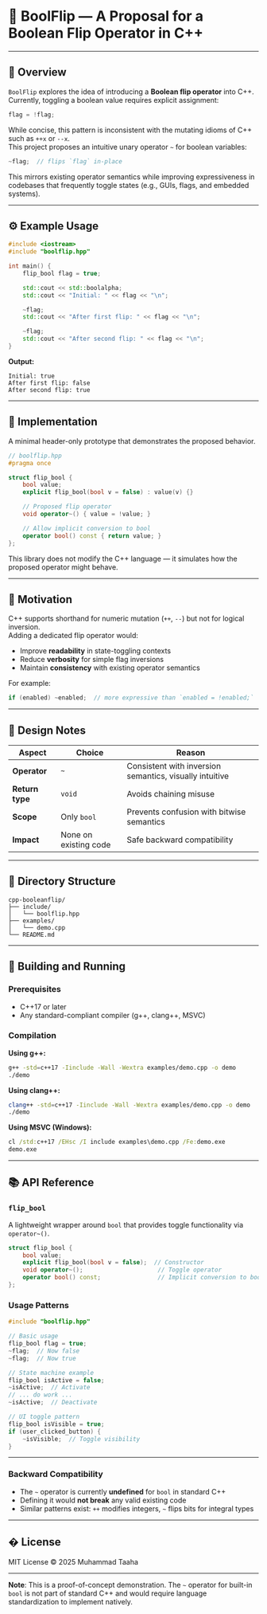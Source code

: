 # 🔄 BoolFlip — A Proposal for a Boolean Flip Operator in C++

---

## 🧩 Overview

`BoolFlip` explores the idea of introducing a **Boolean flip operator** into C++.  
Currently, toggling a boolean value requires explicit assignment:

```cpp
flag = !flag;
```

While concise, this pattern is inconsistent with the mutating idioms of C++ such as `++x` or `--x`.  
This project proposes an intuitive unary operator `~` for boolean variables:

```cpp
~flag;  // flips `flag` in-place
```

This mirrors existing operator semantics while improving expressiveness in codebases that frequently toggle states (e.g., GUIs, flags, and embedded systems).

---

## ⚙️ Example Usage

```cpp
#include <iostream>
#include "boolflip.hpp"

int main() {
    flip_bool flag = true;

    std::cout << std::boolalpha;
    std::cout << "Initial: " << flag << "\n";

    ~flag;
    std::cout << "After first flip: " << flag << "\n";

    ~flag;
    std::cout << "After second flip: " << flag << "\n";
}
```

**Output:**

```
Initial: true
After first flip: false
After second flip: true
```

---

## 🧱 Implementation

A minimal header-only prototype that demonstrates the proposed behavior.

```cpp
// boolflip.hpp
#pragma once

struct flip_bool {
    bool value;
    explicit flip_bool(bool v = false) : value(v) {}

    // Proposed flip operator
    void operator~() { value = !value; }

    // Allow implicit conversion to bool
    operator bool() const { return value; }
};
```

This library does not modify the C++ language — it simulates how the proposed operator might behave.

---

## 🎯 Motivation

C++ supports shorthand for numeric mutation (`++`, `--`) but not for logical inversion.  
Adding a dedicated flip operator would:

* Improve **readability** in state-toggling contexts
* Reduce **verbosity** for simple flag inversions
* Maintain **consistency** with existing operator semantics

For example:

```cpp
if (enabled) ~enabled;  // more expressive than `enabled = !enabled;`
```

---

## 🧠 Design Notes

| Aspect          | Choice                | Reason                                                  |
| --------------- | --------------------- | ------------------------------------------------------- |
| **Operator**    | `~`                   | Consistent with inversion semantics, visually intuitive |
| **Return type** | `void`                | Avoids chaining misuse                                  |
| **Scope**       | Only `bool`           | Prevents confusion with bitwise semantics               |
| **Impact**      | None on existing code | Safe backward compatibility                             |

---

## 🧩 Directory Structure

```
cpp-booleanflip/
├── include/
│   └── boolflip.hpp
├── examples/
│   └── demo.cpp
└── README.md
```

---

## 🚀 Building and Running

### Prerequisites

- C++17 or later
- Any standard-compliant compiler (g++, clang++, MSVC)

### Compilation

**Using g++:**
```bash
g++ -std=c++17 -Iinclude -Wall -Wextra examples/demo.cpp -o demo
./demo
```

**Using clang++:**
```bash
clang++ -std=c++17 -Iinclude -Wall -Wextra examples/demo.cpp -o demo
./demo
```

**Using MSVC (Windows):**
```cmd
cl /std:c++17 /EHsc /I include examples\demo.cpp /Fe:demo.exe
demo.exe
```

---

## 📚 API Reference

### `flip_bool`

A lightweight wrapper around `bool` that provides toggle functionality via `operator~()`.

```cpp
struct flip_bool {
    bool value;
    explicit flip_bool(bool v = false);  // Constructor
    void operator~();                     // Toggle operator
    operator bool() const;                // Implicit conversion to bool
};
```

### Usage Patterns

```cpp
#include "boolflip.hpp"

// Basic usage
flip_bool flag = true;
~flag;  // Now false
~flag;  // Now true

// State machine example
flip_bool isActive = false;
~isActive;  // Activate
// ... do work ...
~isActive;  // Deactivate

// UI toggle pattern
flip_bool isVisible = true;
if (user_clicked_button) {
    ~isVisible;  // Toggle visibility
}
```

---


### Backward Compatibility

- The `~` operator is currently **undefined** for `bool` in standard C++
- Defining it would **not break** any valid existing code
- Similar patterns exist: `++` modifies integers, `~` flips bits for integral types

---


## � License

MIT License © 2025 Muhammad Taaha

---


**Note**: This is a proof-of-concept demonstration. The `~` operator for built-in `bool` is not part of standard C++ and would require language standardization to implement natively.

